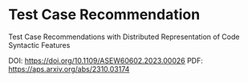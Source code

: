 # Test Case Recommendation
Test Case Recommendations with Distributed Representation of Code Syntactic Features

DOI: https://doi.org/10.1109/ASEW60602.2023.00026
PDF: https://aps.arxiv.org/abs/2310.03174
